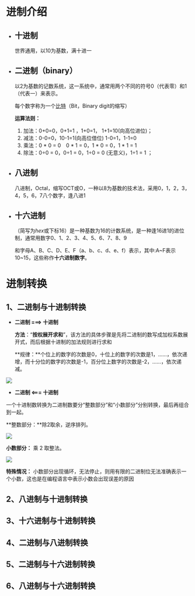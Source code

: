 # 进制介绍

- ## 十进制

  世界通用，以10为基数，满十进一

- ## 二进制（binary）

  以2为基数的记数系统，这一系统中，通常用两个不同的符号0（代表零）和1（代表一）来表示。

  每个数字称为一个[比特](https://baike.baidu.com/item/比特/3431582)（Bit，Binary digit的缩写）

  **运算法则：**

  1. 加法：0+0=0，0+1=1 ，1+0=1， 1+1=10(向高位进位)；
  2. 减法：0-0=0，10-1=1(向高位借位) 1-0=1，1-1=0 
  3. 乘法：0 * 0 = 0　0 * 1 = 0，1 * 0 = 0，1 * 1 = 1 
  4. 除法：0÷0 = 0，0÷1 = 0，1÷0 = 0 (无意义)，1÷1 = 1 ；

- ## 八进制

  八进制，Octal，缩写OCT或O，一种以8为基数的技术法，采用0，1，2，3，4，5，6，7八个数字，逢八进1

- ## 十六进制

  （简写为*hex*或下标16）是一种基数为16的计数系统，是一种逢16进1的进位制，通常用数字0、1、2、3、4、5、6、7、8、9 

  和字母A、B、C、D、E、F（a、b、c、d、e、f）表示，其中:A~F表示10~15，这些称作**十六进制数字**。



# 进制转换

## 1、二进制与十进制转换

- **二进制 ===> 十进制**

  **方法**：“**按权展开求和**”，该方法的具体步骤是先将二进制的数写成加权系数展开式，而后根据十进制的加法规则进行求和

  **规律：**个位上的数字的次数是0，十位上的数字的次数是1，......，依次递增，而十分位的数字的次数是-1，百分位上数字的次数是-2，......，依次递减。

![](E:\project\study-doc\ruankao\软件设计师\附件\rs-1-5.jpg)

-  **二进制 <===  十进制**

  一个十进制数转换为二进制数要分“整数部分”和“小数部分”分别转换，最后再组合到一起。

  **整数部分：**除2取余，逆序排列。

  ![](E:\project\study-doc\ruankao\软件设计师\附件\rs-1-6.jpg)

  **小数部分：** 乘 2 取整法。

  ![](E:\project\study-doc\ruankao\软件设计师\附件\rs-1-7.jpg)

  **特殊情况：** 小数部分出现循环，无法停止，则用有限的二进制位无法准确表示一个小数，这也是在编程语言中表示小数会出现误差的原因

  

## 2、八进制与十进制转换

## 3、十六进制与十进制转换

## 4、二进制与八进制转换

## 5、二进制与十六进制转换

## 6、八进制与十六进制转换